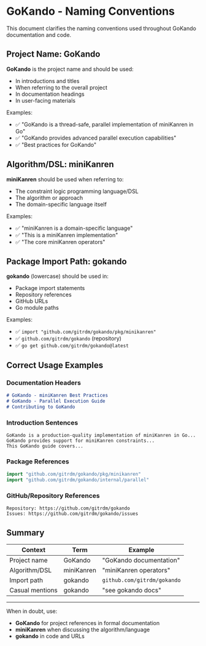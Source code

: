 # GoKando - Naming Conventions

This document clarifies the naming conventions used throughout GoKando documentation and code.

## Project Name: GoKando

**GoKando** is the project name and should be used:
- In introductions and titles
- When referring to the overall project
- In documentation headings
- In user-facing materials

Examples:
- ✅ "GoKando is a thread-safe, parallel implementation of miniKanren in Go"
- ✅ "GoKando provides advanced parallel execution capabilities"
- ✅ "Best practices for GoKando"

## Algorithm/DSL: miniKanren

**miniKanren** should be used when referring to:
- The constraint logic programming language/DSL
- The algorithm or approach
- The domain-specific language itself

Examples:
- ✅ "miniKanren is a domain-specific language"
- ✅ "This is a miniKanren implementation"
- ✅ "The core miniKanren operators"

## Package Import Path: gokando

**gokando** (lowercase) should be used in:
- Package import statements
- Repository references
- GitHub URLs
- Go module paths

Examples:
- ✅ `import "github.com/gitrdm/gokando/pkg/minikanren"`
- ✅ `github.com/gitrdm/gokando` (repository)
- ✅ `go get github.com/gitrdm/gokando@latest`

## Correct Usage Examples

### Documentation Headers
```markdown
# GoKando - miniKanren Best Practices
# GoKando - Parallel Execution Guide
# Contributing to GoKando
```

### Introduction Sentences
```
GoKando is a production-quality implementation of miniKanren in Go...
GoKando provides support for miniKanren constraints...
This GoKando guide covers...
```

### Package References
```go
import "github.com/gitrdm/gokando/pkg/minikanren"
import "github.com/gitrdm/gokando/internal/parallel"
```

### GitHub/Repository References
```
Repository: https://github.com/gitrdm/gokando
Issues: https://github.com/gitrdm/gokando/issues
```

## Summary

| Context | Term | Example |
|---------|------|---------|
| Project name | GoKando | "GoKando documentation" |
| Algorithm/DSL | miniKanren | "miniKanren operators" |
| Import path | gokando | `github.com/gitrdm/gokando` |
| Casual mentions | gokando | "see gokando docs" |

---

When in doubt, use:
- **GoKando** for project references in formal documentation
- **miniKanren** when discussing the algorithm/language
- **gokando** in code and URLs
